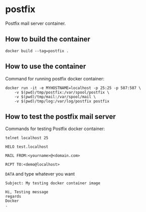 # postfix
Postfix mail server container.


## How to build the container

```docker build --tag=postfix .```

## How to use the container

Command for running postfix docker container:
```
docker run -it -e MYHOSTNAME=localhost -p 25:25 -p 587:587 \
    -v $(pwd)/tmp/postfix:/var/spool/postfix \
    -v $(pwd)/tmp/mail:/var/spool/mail \
    -v $(pwd)/tmp/log:/var/log/postfix postfix
```

## How to test the postfix mail server


Commands for testing Postfix docker container:

```telnet localhost 25```

```HELO test.localhost```

```MAIL FROM:<yourname>@<domain.com>```

```RCPT TO:<demo@localhost>```

```DATA``` and type whatever you want
```
Subject: My testing docker container image

Hi, Testing message
regards
Docker
.
```
